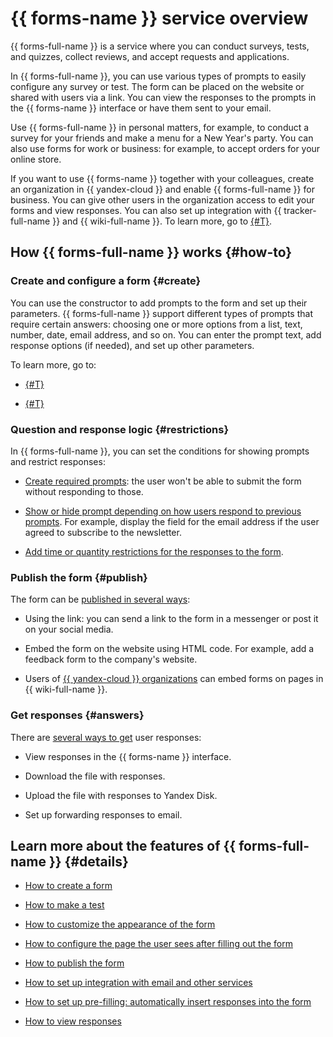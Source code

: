 # {{ forms-name }} service overview

{{ forms-full-name }} is a service where you can conduct surveys, tests, and quizzes, collect reviews, and accept requests and applications.

In {{ forms-full-name }}, you can use various types of prompts to easily configure any survey or test. The form can be placed on the website or shared with users via a link. You can view the responses to the prompts in the {{ forms-name }} interface or have them sent to your email.

Use {{ forms-full-name }} in personal matters, for example, to conduct a survey for your friends and make a menu for a New Year's party. You can also use forms for work or business: for example, to accept orders for your online store.

If you want to use {{ forms-name }} together with your colleagues, create an organization in {{ yandex-cloud }} and enable {{ forms-full-name }} for business. You can give other users in the organization access to edit your forms and view responses. You can also set up integration with {{ tracker-full-name }} and {{ wiki-full-name }}. To learn more, go to [{#T}](forms-for-org.md).

## How {{ forms-full-name }} works {#how-to}

### Create and configure a form {#create}

You can use the constructor to add prompts to the form and set up their parameters. {{ forms-full-name }} support different types of prompts that require certain answers: choosing one or more options from a list, text, number, date, email address, and so on. You can enter the prompt text, add response options (if needed), and set up other parameters.

To learn more, go to:

- [{#T}](quick-guide.md)

- [{#T}](blocks-ref/blocks-reference.md)

### Question and response logic {#restrictions}

In {{ forms-full-name }}, you can set the conditions for showing prompts and restrict responses:

- [Create required prompts](add-questions.md#params): the user won't be able to submit the form without responding to those.

- [Show or hide prompt depending on how users respond to previous prompts](add-questions.md#conditions). For example, display the field for the email address if the user agreed to subscribe to the newsletter.

- [Add time or quantity restrictions for the responses to the form](restrictions.md).

### Publish the form {#publish}

The form can be [published in several ways](publish.md):

- Using the link: you can send a link to the form in a messenger or post it on your social media.

- Embed the form on the website using HTML code. For example, add a feedback form to the company's website.

- Users of [{{ yandex-cloud }} organizations](forms-for-org.md) can embed forms on pages in {{ wiki-full-name }}.

### Get responses {#answers}

There are [several ways to get](answers.md) user responses:

- View responses in the {{ forms-name }} interface.

- Download the file with responses.

- Upload the file with responses to Yandex&#160;Disk.

- Set up forwarding responses to email.

## Learn more about the features of {{ forms-full-name }} {#details}

- [How to create a form](new-form.md)

- [How to make a test](tests.md)

- [How to customize the appearance of the form](appearance.md)

- [How to configure the page the user sees after filling out the form](success-page.md)

- [How to publish the form](publish.md)

- [How to set up integration with email and other services](notifications.md)

- [How to set up pre-filling: automatically insert responses into the form](pre-fill.md)

- [How to view responses](answers.md)

